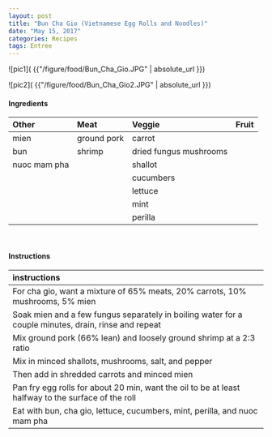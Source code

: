 ```yaml
---
layout: post
title: "Bun Cha Gio (Vietnamese Egg Rolls and Noodles)"
date: "May 15, 2017"
categories: Recipes
tags: Entree
---
```




![pic1]( {{"/figure/food/Bun_Cha_Gio.JPG" | absolute_url }})

![pic2]( {{"/figure/food/Bun_Cha_Gio2.JPG" | absolute_url }})




#### Ingredients

<table class = "presenttab">
 <thead>
  <tr>
   <th style="text-align:left;"> Other </th>
   <th style="text-align:left;"> Meat </th>
   <th style="text-align:left;"> Veggie </th>
   <th style="text-align:left;"> Fruit </th>
  </tr>
 </thead>
<tbody>
  <tr>
   <td style="text-align:left;"> mien </td>
   <td style="text-align:left;"> ground pork </td>
   <td style="text-align:left;"> carrot </td>
   <td style="text-align:left;">  </td>
  </tr>
  <tr>
   <td style="text-align:left;"> bun </td>
   <td style="text-align:left;"> shrimp </td>
   <td style="text-align:left;"> dried fungus mushrooms </td>
   <td style="text-align:left;">  </td>
  </tr>
  <tr>
   <td style="text-align:left;"> nuoc mam pha </td>
   <td style="text-align:left;">  </td>
   <td style="text-align:left;"> shallot </td>
   <td style="text-align:left;">  </td>
  </tr>
  <tr>
   <td style="text-align:left;">  </td>
   <td style="text-align:left;">  </td>
   <td style="text-align:left;"> cucumbers </td>
   <td style="text-align:left;">  </td>
  </tr>
  <tr>
   <td style="text-align:left;">  </td>
   <td style="text-align:left;">  </td>
   <td style="text-align:left;"> lettuce </td>
   <td style="text-align:left;">  </td>
  </tr>
  <tr>
   <td style="text-align:left;">  </td>
   <td style="text-align:left;">  </td>
   <td style="text-align:left;"> mint </td>
   <td style="text-align:left;">  </td>
  </tr>
  <tr>
   <td style="text-align:left;">  </td>
   <td style="text-align:left;">  </td>
   <td style="text-align:left;"> perilla </td>
   <td style="text-align:left;">  </td>
  </tr>
</tbody>
</table>

<br>

#### Instructions

<table class = "presenttabnoh">
 <thead>
  <tr>
   <th style="text-align:left;"> instructions </th>
  </tr>
 </thead>
<tbody>
  <tr>
   <td style="text-align:left;"> For cha gio, want a mixture of 65% meats, 20% carrots, 10% mushrooms, 5% mien </td>
  </tr>
  <tr>
   <td style="text-align:left;"> Soak mien and a few fungus separately in boiling water for a couple minutes, drain, rinse and repeat </td>
  </tr>
  <tr>
   <td style="text-align:left;"> Mix ground pork (66% lean) and loosely ground shrimp at a 2:3 ratio </td>
  </tr>
  <tr>
   <td style="text-align:left;"> Mix in minced shallots, mushrooms, salt, and pepper </td>
  </tr>
  <tr>
   <td style="text-align:left;"> Then add in shredded carrots and minced mien </td>
  </tr>
  <tr>
   <td style="text-align:left;"> Pan fry egg rolls for about 20 min, want the oil to be at least halfway to the surface of the roll </td>
  </tr>
  <tr>
   <td style="text-align:left;"> Eat with bun, cha gio, lettuce, cucumbers, mint, perilla, and nuoc mam pha </td>
  </tr>
</tbody>
</table>

